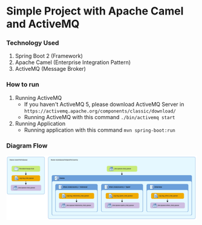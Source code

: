 # Simple Project with Apache Camel and ActiveMQ

### Technology Used
1. Spring Boot 2 (Framework)
2. Apache Camel (Enterprise Integration Pattern)
3. ActiveMQ (Message Broker)

### How to run
1. Running ActiveMQ
    - If you haven't ActiveMQ 5, please download ActiveMQ Server in ```https://activemq.apache.org/components/classic/download/```
    - Running ActiveMQ with this command ```./bin/activemq start``` 
2. Running Application
    - Running application with this command ```mvn spring-boot:run```

    
### Diagram Flow
<img src="diagram.png"/>
    
